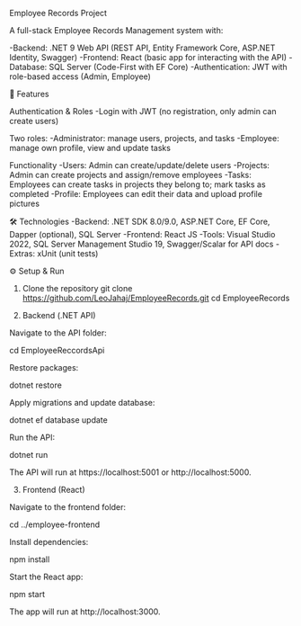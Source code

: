Employee Records Project

A full-stack Employee Records Management system with:

-Backend: .NET 9 Web API (REST API, Entity Framework Core, ASP.NET Identity, Swagger)
-Frontend: React (basic app for interacting with the API)
-Database: SQL Server (Code-First with EF Core)
-Authentication: JWT with role-based access (Admin, Employee)

🚀 Features

Authentication & Roles
 -Login with JWT (no registration, only admin can create users)

 Two roles:
 -Administrator: manage users, projects, and tasks
 -Employee: manage own profile, view and update tasks

Functionality
 -Users: Admin can create/update/delete users
 -Projects: Admin can create projects and assign/remove employees
 -Tasks: Employees can create tasks in projects they belong to; mark tasks as completed
 -Profile: Employees can edit their data and upload profile pictures

🛠️ Technologies
 -Backend: .NET SDK 8.0/9.0, ASP.NET Core, EF Core, Dapper (optional), SQL Server
 -Frontend: React JS
 -Tools: Visual Studio 2022, SQL Server Management Studio 19, Swagger/Scalar for API docs
 -Extras: xUnit (unit tests)

⚙️ Setup & Run
1. Clone the repository
git clone https://github.com/LeoJahaj/EmployeeRecords.git
cd EmployeeRecords

2. Backend (.NET API)

Navigate to the API folder:

cd EmployeeReccordsApi


Restore packages:

dotnet restore


Apply migrations and update database:

dotnet ef database update


Run the API:

dotnet run

The API will run at https://localhost:5001 or http://localhost:5000.

3. Frontend (React)

Navigate to the frontend folder:

cd ../employee-frontend


Install dependencies:

npm install


Start the React app:

npm start


The app will run at http://localhost:3000.
